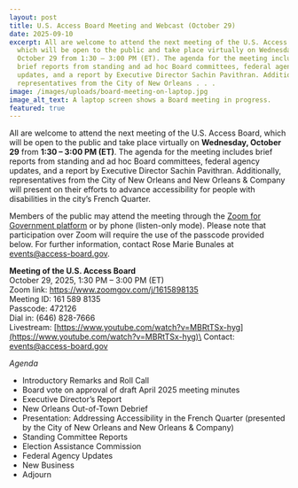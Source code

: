 ```yaml
---
layout: post
title: U.S. Access Board Meeting and Webcast (October 29)
date: 2025-09-10
excerpt: All are welcome to attend the next meeting of the U.S. Access Board,
  which will be open to the public and take place virtually on Wednesday,
  October 29 from 1:30 – 3:00 PM (ET). The agenda for the meeting includes
  brief reports from standing and ad hoc Board committees, federal agency
  updates, and a report by Executive Director Sachin Pavithran. Additionally,
  representatives from the City of New Orleans . . .
image: /images/uploads/board-meeting-on-laptop.jpg
image_alt_text: A laptop screen shows a Board meeting in progress.
featured: true
---
```

All are welcome to attend the next meeting of the U.S. Access Board, which will be open to the public and take place virtually on **Wednesday, October 29** from **1:30 – 3:00 PM (ET)**. The agenda for the meeting includes brief reports from standing and ad hoc Board committees, federal agency updates, and a report by Executive Director Sachin Pavithran. Additionally, representatives from the City of New Orleans and New Orleans & Company will present on their efforts to advance accessibility for people with disabilities in the city’s French Quarter.

Members of the public may attend the meeting through the [Zoom for Government platform](https://www.zoomgov.com/j/1615898135) or by phone (listen-only mode). Please note that participation over Zoom will require the use of the passcode provided below. For further information, contact Rose Marie Bunales at [events@access-board.gov](mailto:events@access-board.gov).

**Meeting of the U.S. Access Board**\
October 29, 2025, 1:30 PM – 3:00 PM (ET)\
Zoom link: <https://www.zoomgov.com/j/1615898135>\
Meeting ID: 161 589 8135\
Passcode: 472126\
Dial in: (646) 828-7666\
Livestream: [https://www.youtube.com/watch?v=MBRtTSx-hyg](https://www.youtube.com/watch?v=MBRtTSx-hyg)\
Contact: [events@access-board.gov](mailto:events@access-board.gov)

*Agenda*
* Introductory Remarks and Roll Call
* Board vote on approval of draft April 2025 meeting minutes
* Executive Director’s Report
* New Orleans Out-of-Town Debrief
* Presentation: Addressing Accessibility in the French Quarter (presented by the City of New Orleans and New Orleans & Company)
* Standing Committee Reports
* Election Assistance Commission
* Federal Agency Updates
* New Business
* Adjourn
